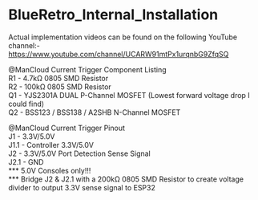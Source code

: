 # BlueRetro_Internal_Installation

Actual implementation videos can be found on the following YouTube channel:-
https://www.youtube.com/channel/UCARW91mtPx1urqnbG9ZfqSQ

@ManCloud Current Trigger Component Listing
</br>R1 - 4.7kΩ 0805 SMD Resistor
</br>R2 - 100kΩ 0805 SMD Resistor
</br>Q1 - YJS2301A DUAL P-Channel MOSFET (Lowest forward voltage drop I could find)
</br>Q2 - BSS123 / BSS138 / A2SHB N-Channel MOSFET

@ManCloud Current Trigger Pinout
</br>J1   - 3.3V/5.0V
</br>J1.1 - Controller 3.3V/5.0V
</br>J2   - 3.3V/5.0V Port Detection Sense Signal
</br>J2.1 - GND
</br>*** 5.0V Consoles only!!! 
</br>*** Bridge J2 & J2.1 with a 200kΩ 0805 SMD Resistor to create voltage divider to output 3.3V sense signal to ESP32
